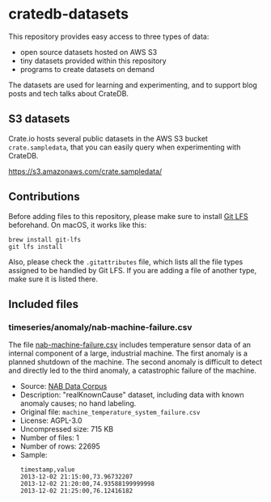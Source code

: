 # cratedb-datasets

This repository provides easy access to three types of data:

* open source datasets hosted on AWS S3
* tiny datasets provided within this repository
* programs to create datasets on demand

The datasets are used for learning and experimenting,
and to support blog posts and tech talks about CrateDB.


## S3 datasets

Crate.io hosts several public datasets in the AWS S3 bucket `crate.sampledata`, that you can easily
query when experimenting with CrateDB.

https://s3.amazonaws.com/crate.sampledata/



## Contributions

Before adding files to this repository, please make sure to install [Git LFS]
beforehand. On macOS, it works like this:
```shell
brew install git-lfs
git lfs install
```

Also, please check the `.gitattributes` file, which lists all the file types assigned
to be handled by Git LFS. If you are adding a file of another type, make sure it is
listed there.


## Included files

### timeseries/anomaly/nab-machine-failure.csv

The file [nab-machine-failure.csv] includes temperature sensor data of an internal
component of a large, industrial machine. The first anomaly is a planned shutdown of the machine.
The second anomaly is difficult to detect and directly led to the third anomaly, a catastrophic
failure of the machine.

* Source: [NAB Data Corpus]
* Description: "realKnownCause" dataset, including data with known anomaly causes; no hand labeling.
* Original file: `machine_temperature_system_failure.csv`
* License: AGPL-3.0
* Uncompressed size: 715 KB
* Number of files: 1
* Number of rows: 22695
* Sample:
  ```
  timestamp,value
  2013-12-02 21:15:00,73.96732207
  2013-12-02 21:20:00,74.93588199999998
  2013-12-02 21:25:00,76.12416182
  ```


[Git LFS]: https://git-lfs.com/
[NAB Data Corpus]: https://github.com/numenta/NAB/tree/master/data
[nab-machine-failure.csv]: https://github.com/crate/cratedb-datasets/blob/main/timeseries/anomaly/nab-machine-failure.csv
